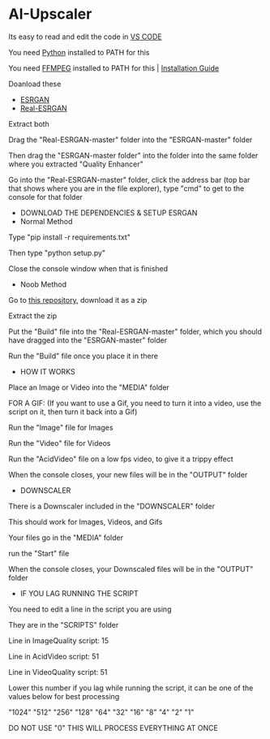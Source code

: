 # AI-Upscaler

Its easy to read and edit the code in [VS CODE](https://code.visualstudio.com)

You need [Python](https://www.python.org/downloads/) installed to PATH for this

You need [FFMPEG](https://ffmpeg.org/download.html) installed to PATH for this | [Installation Guide](https://youtu.be/JR36oH35Fgg)

Doanload these
 - [ESRGAN](https://github.com/xinntao/ESRGAN)
 - [Real-ESRGAN](https://github.com/xinntao/Real-ESRGAN)

Extract both

Drag the "Real-ESRGAN-master" folder into the "ESRGAN-master" folder

Then drag the "ESRGAN-master folder" into the folder into the same folder where you extracted "Quality Enhancer"

Go into the "Real-ESRGAN-master" folder, click the address bar (top bar that shows where you are in the file explorer), type "cmd" to get to the console for that folder

 - DOWNLOAD THE DEPENDENCIES & SETUP ESRGAN
 - Normal Method

Type "pip install -r requirements.txt"

Then type "python setup.py"

Close the console window when that is finished

 - Noob Method

Go to [this repository](https://github.com/ToastedNub/Upscaler-Noob-Thing), download it as a zip

Extract the zip

Put the "Build" file into the "Real-ESRGAN-master" folder, which you should have dragged into the "ESRGAN-master" folder

Run the "Build" file once you place it in there

 - HOW IT WORKS

Place an Image or Video into the "MEDIA" folder

FOR A GIF: (If you want to use a Gif, you need to turn it into a video, use the script on it, then turn it back into a Gif)

Run the "Image" file for Images

Run the "Video" file for Videos

Run the "AcidVideo" file on a low fps video, to give it a trippy effect

When the console closes, your new files will be in the "OUTPUT" folder

 - DOWNSCALER

There is a Downscaler included in the "DOWNSCALER" folder


This should work for Images, Videos, and Gifs

Your files go in the "MEDIA" folder

run the "Start" file

When the console closes, your Downscaled files will be in the "OUTPUT" folder

 - IF YOU LAG RUNNING THE SCRIPT

You need to edit a line in the script you are using

They are in the "SCRIPTS" folder

Line in ImageQuality script: 15

Line in AcidVideo script: 51

Line in VideoQuality script: 51

Lower this number if you lag while running the script, it can be one of the values below for best processing

"1024" "512" "256" "128" "64" "32" "16" "8" "4" "2" "1"

DO NOT USE "0" THIS WILL PROCESS EVERYTHING AT ONCE

